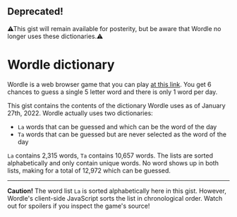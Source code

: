 Deprecated!
---

⚠This gist will remain available for posterity, but be aware that Wordle no longer uses these dictionaries.⚠


Wordle dictionary
=================

Wordle is a web browser game that you can play [at this link](https://www.powerlanguage.co.uk/wordle/). You get 6 chances to guess a single 5 letter word and there is only 1 word per day.

This gist contains the contents of the dictionary Wordle uses as of January 27th, 2022. Wordle actually uses two dictionaries:

- `La` words that can be guessed and which can be the word of the day  
- `Ta` words that can be guessed but are never selected as the word of the day  

`La` contains 2,315 words, `Ta` contains 10,657 words. The lists are sorted alphabetically and only contain unique words. No word shows up in both lists, making for a total of 12,972 which can be guessed.

---

**Caution!** The word list `La` is sorted alphabetically here in this gist. However, Wordle's client-side JavaScript sorts the list in chronological order. Watch out for spoilers if you inspect the game's source!  